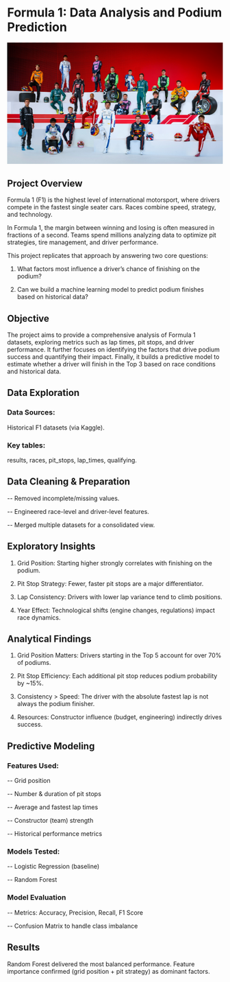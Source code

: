 # Formula 1: Data Analysis and Podium Prediction 

<p align="center">
  <img src="2025_F1.jpg" alt="F1 Logo" width="750"/>
</p> 

## Project Overview

Formula 1 (F1) is the highest level of international motorsport, where drivers compete in the fastest single seater cars. Races combine speed, strategy, and technology. 

In Formula 1, the margin between winning and losing is often measured in fractions of a second. Teams spend millions analyzing data to optimize pit strategies, tire management, and driver performance.

This project replicates that approach by answering two core questions:

1. What factors most influence a driver’s chance of finishing on the podium?

2. Can we build a machine learning model to predict podium finishes based on historical data?

## Objective 

The project aims to provide a comprehensive analysis of Formula 1 datasets, exploring metrics such as lap times, pit stops, and driver performance. It further focuses on identifying the factors that drive podium success and quantifying their impact. Finally, it builds a predictive model to estimate whether a driver will finish in the Top 3 based on race conditions and historical data. 

## Data Exploration 

### Data Sources: 
Historical F1 datasets (via Kaggle).

### Key tables: 
results, races, pit_stops, lap_times, qualifying.

## Data Cleaning & Preparation

-- Removed incomplete/missing values.

-- Engineered race-level and driver-level features.

-- Merged multiple datasets for a consolidated view.

## Exploratory Insights

1. Grid Position: Starting higher strongly correlates with finishing on the podium.

2. Pit Stop Strategy: Fewer, faster pit stops are a major differentiator.

3. Lap Consistency: Drivers with lower lap variance tend to climb positions.

4. Year Effect: Technological shifts (engine changes, regulations) impact race dynamics.

## Analytical Findings

1. Grid Position Matters: Drivers starting in the Top 5 account for over 70% of podiums.

2. Pit Stop Efficiency: Each additional pit stop reduces podium probability by ~15%.

3. Consistency > Speed: The driver with the absolute fastest lap is not always the podium finisher.

4. Resources: Constructor influence (budget, engineering) indirectly drives success.

## Predictive Modeling

### Features Used: 

-- Grid position

-- Number & duration of pit stops

-- Average and fastest lap times

-- Constructor (team) strength

-- Historical performance metrics

### Models Tested:

-- Logistic Regression (baseline)

-- Random Forest

### Model Evaluation

-- Metrics: Accuracy, Precision, Recall, F1 Score

-- Confusion Matrix to handle class imbalance

## Results

Random Forest delivered the most balanced performance. Feature importance confirmed (grid position + pit strategy) as dominant factors. 
